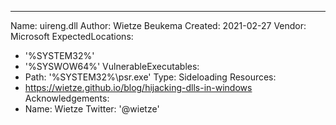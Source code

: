 ---
Name: uireng.dll
Author: Wietze Beukema
Created: 2021-02-27
Vendor: Microsoft
ExpectedLocations:
- '%SYSTEM32%'
- '%SYSWOW64%'
VulnerableExecutables:
- Path: '%SYSTEM32%\psr.exe'
  Type: Sideloading
Resources:
- https://wietze.github.io/blog/hijacking-dlls-in-windows
Acknowledgements:
- Name: Wietze
  Twitter: '@wietze'
